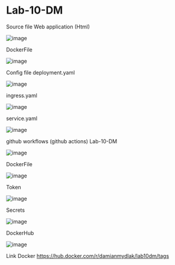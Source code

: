 # Lab-10-DM
Source file
Web application (Html)

![image](https://github.com/Mydlyk/Lab-10-DM/assets/65900710/3cbb6efb-cf07-4e53-844c-30f302c41603)

DockerFile

![image](https://github.com/Mydlyk/Lab-10-DM/assets/65900710/5d9fb5da-ce34-4f39-9712-56916110daec)

Config file
deployment.yaml

![image](https://github.com/Mydlyk/Lab-10-DM/assets/65900710/55ccf313-4e09-43fe-9916-b7c5cd0a7cf6)

ingress.yaml

![image](https://github.com/Mydlyk/Lab-10-DM/assets/65900710/14c965bd-8925-4a46-adcd-9e255391a1c7)

service.yaml

![image](https://github.com/Mydlyk/Lab-10-DM/assets/65900710/8f33630b-5d12-4f66-bf85-2472c6230e86)

github workflows (github actions)
Lab-10-DM

![image](https://github.com/Mydlyk/Lab-10-DM/assets/65900710/da651bac-8910-4b3b-b530-043f0d950156)

DockerFile

![image](https://github.com/Mydlyk/Lab-10-DM/assets/65900710/72d9e9e3-eedc-4ef9-bdd3-2c7fac6c7fba)

Token

![image](https://github.com/Mydlyk/Lab-10-DM/assets/65900710/ebf78852-69aa-468d-9f6a-ee4a0cc72447)

Secrets

![image](https://github.com/Mydlyk/Lab-10-DM/assets/65900710/7ff8e501-10e3-4c78-a197-1cc83f07bfcc)

DockerHub

![image](https://github.com/Mydlyk/Lab-10-DM/assets/65900710/4676c4bf-0153-4a47-862d-e86e03f12252)

Link Docker
https://hub.docker.com/r/damianmydlak/lab10dm/tags


